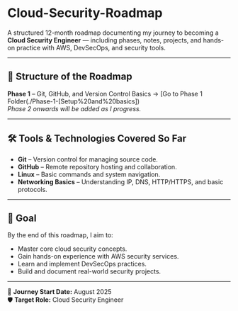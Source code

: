 # Cloud-Security-Roadmap

A structured 12-month roadmap documenting my journey to becoming a **Cloud Security Engineer** — including phases, notes, projects, and hands-on practice with AWS, DevSecOps, and security tools.

---

## 📌 Structure of the Roadmap

**Phase 1** – Git, GitHub, and Version Control Basics → [Go to Phase 1 Folder(./Phase-1-[Setup%20and%20basics])  
_Phase 2 onwards will be added as I progress._

---

## 🛠 Tools & Technologies Covered So Far
- **Git** – Version control for managing source code.  
- **GitHub** – Remote repository hosting and collaboration.  
- **Linux** – Basic commands and system navigation.  
- **Networking Basics** – Understanding IP, DNS, HTTP/HTTPS, and basic protocols.  

---

## 🎯 Goal
By the end of this roadmap, I aim to:
- Master core cloud security concepts.
- Gain hands-on experience with AWS security services.
- Learn and implement DevSecOps practices.
- Build and document real-world security projects.

---

📅 **Journey Start Date:** August 2025  
🛡 **Target Role:** Cloud Security Engineer
